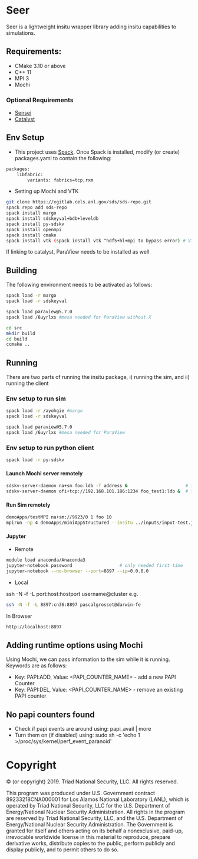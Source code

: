 # Seer

Seer is a lightweight insitu wrapper library adding insitu capabilities to simulations.


## Requirements:

* CMake 3.10 or above
* C++ 11
* MPI 3
* Mochi


### Optional Requirements

* [Sensei](https://github.com/Kitware/sensei)
* [Catalyst](https://www.paraview.org/files/v5.5/Catalyst-v5.5.2-Base-Enable-Python-Essentials-Extras-Rendering-Base.tar.gz)


## Env Setup

* This project uses [Spack](https://spack.readthedocs.io/en/latest/). Once Spack is installed, modify (or create) packages.yaml to contain the following:

~~~bash
packages:
    libfabric:
        variants: fabrics=tcp,rxm
~~~

* Setting up Mochi and VTK

~~~bash
git clone https://xgitlab.cels.anl.gov/sds/sds-repo.git
spack repo add sds-repo
spack install margo
spack install sdskeyval+bdb+leveldb
spack install py-sdskv
spack install openmpi
spack install cmake
spack install vtk (spack install vtk ^hdf5+hl+mpi to bypass error) # VTK
~~~

If linking to catalyst, ParaView needs to be installed as well


## Building

The following environment needs to be activated as follows:

~~~bash
spack load -r margo
spack load -r sdskeyval

spack load paraview@5.7.0
spack load /6uyrlxs #mesa needed for ParaView without X

cd src
mkdir build
cd build
ccmake ..
~~~


## Running

There are two parts of running the insitu package, i) running the sim, and ii) running the client


### Env setup to run sim

~~~bash
spack load -r /ayohgie #margo
spack load -r sdskeyval

spack load paraview@5.7.0
spack load /6uyrlxs #mesa needed for ParaView
~~~

### Env setup to run python client

~~~bash
spack load -r py-sdskv
~~~


#### Launch Mochi server remotely

~~~bash
sdskv-server-daemon na+sm foo:ldb -f address &                		# for shared mem
sdskv-server-daemon ofi+tcp://192.168.101.186:1234 foo_test1:ldb &  # for distributed mem
~~~


#### Run Sim remotely

~~~bash
demoApps/testMPI na+sm://9923/0 1 foo 10                                    # shared mem
mpirun -np 4 demoApps/miniAppStructured --insitu ../inputs/input-test.json  # distributed mem
~~~


#### Jupyter

* Remote

~~~bash
module load anaconda/Anaconda3 
jupyter-notebook password                  # only needed first time
jupyter-notebook --no-browser --port=8897 --ip=0.0.0.0
~~~

* Local

ssh -N -f -L port:host:hostport username@cluster e.g.

~~~bash
ssh -N -f -L 8897:cn36:8897 pascalgrosset@darwin-fe
~~~

In Browser

~~~bash
http://localhost:8897
~~~


## Adding runtime options using Mochi

Using Mochi, we can pass information to the sim while it is running. Keywords are as follows:

* Key: PAPI:ADD, Value: <PAPI_COUNTER_NAME> - add a new PAPI Counter
* Key: PAPI:DEL, Value: <PAPI_COUNTER_NAME> - remove an existing PAPI counter


## No papi counters found

* Check if papi events are around using: papi_avail | more
* Turn them on (if disabled) using: sudo sh -c 'echo 1 >/proc/sys/kernel/perf_event_paranoid'


# Copyright

© (or copyright) 2019. Triad National Security, LLC. All rights reserved.

This program was produced under U.S. Government contract 89233218CNA000001 for Los Alamos
National Laboratory (LANL), which is operated by Triad National Security, LLC for the U.S.
Department of Energy/National Nuclear Security Administration. All rights in the program are
reserved by Triad National Security, LLC, and the U.S. Department of Energy/National Nuclear
Security Administration. The Government is granted for itself and others acting on its behalf a
nonexclusive, paid-up, irrevocable worldwide license in this material to reproduce, prepare
derivative works, distribute copies to the public, perform publicly and display publicly, and to permit
others to do so.
